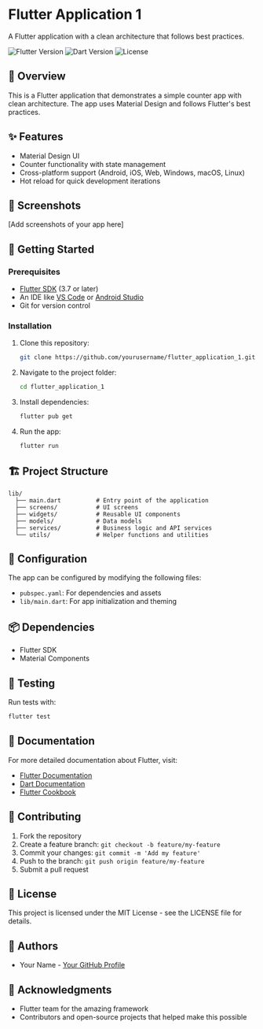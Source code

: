 # Flutter Application 1

A Flutter application with a clean architecture that follows best practices.

![Flutter Version](https://img.shields.io/badge/Flutter-3.7+-blue.svg)
![Dart Version](https://img.shields.io/badge/Dart-3.0+-blue.svg)
![License](https://img.shields.io/badge/License-MIT-green.svg)

## 📱 Overview

This is a Flutter application that demonstrates a simple counter app with clean architecture. The app uses Material Design and follows Flutter's best practices.

## ✨ Features

- Material Design UI
- Counter functionality with state management
- Cross-platform support (Android, iOS, Web, Windows, macOS, Linux)
- Hot reload for quick development iterations

## 📸 Screenshots

[Add screenshots of your app here]

## 🚀 Getting Started

### Prerequisites

- [Flutter SDK](https://flutter.dev/docs/get-started/install) (3.7 or later)
- An IDE like [VS Code](https://code.visualstudio.com/) or [Android Studio](https://developer.android.com/studio)
- Git for version control

### Installation

1. Clone this repository:
   ```bash
   git clone https://github.com/yourusername/flutter_application_1.git
   ```

2. Navigate to the project folder:
   ```bash
   cd flutter_application_1
   ```

3. Install dependencies:
   ```bash
   flutter pub get
   ```

4. Run the app:
   ```bash
   flutter run
   ```

## 🏗️ Project Structure

```
lib/
  ├── main.dart          # Entry point of the application
  ├── screens/           # UI screens
  ├── widgets/           # Reusable UI components
  ├── models/            # Data models
  ├── services/          # Business logic and API services
  └── utils/             # Helper functions and utilities
```

## 🔧 Configuration

The app can be configured by modifying the following files:
- `pubspec.yaml`: For dependencies and assets
- `lib/main.dart`: For app initialization and theming

## 📦 Dependencies

- Flutter SDK
- Material Components

## 🧪 Testing

Run tests with:
```bash
flutter test
```

## 📖 Documentation

For more detailed documentation about Flutter, visit:

- [Flutter Documentation](https://docs.flutter.dev/)
- [Dart Documentation](https://dart.dev/guides)
- [Flutter Cookbook](https://docs.flutter.dev/cookbook)

## 🤝 Contributing

1. Fork the repository
2. Create a feature branch: `git checkout -b feature/my-feature`
3. Commit your changes: `git commit -m 'Add my feature'`
4. Push to the branch: `git push origin feature/my-feature`
5. Submit a pull request

## 📄 License

This project is licensed under the MIT License - see the LICENSE file for details.

## 👥 Authors

- Your Name - [Your GitHub Profile](https://github.com/yourusername)

## 🙏 Acknowledgments

- Flutter team for the amazing framework
- Contributors and open-source projects that helped make this possible
